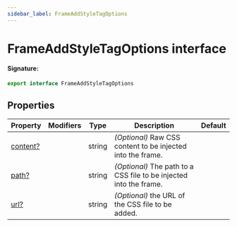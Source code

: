 ```yaml
---
sidebar_label: FrameAddStyleTagOptions
---
```


# FrameAddStyleTagOptions interface

#### Signature:

```typescript
export interface FrameAddStyleTagOptions
```

## Properties

| Property                                                   | Modifiers | Type   | Description                                                        | Default |
| ---------------------------------------------------------- | --------- | ------ | ------------------------------------------------------------------ | ------- |
| [content?](./puppeteer.frameaddstyletagoptions.content.md) |           | string | _(Optional)_ Raw CSS content to be injected into the frame.        |         |
| [path?](./puppeteer.frameaddstyletagoptions.path.md)       |           | string | _(Optional)_ The path to a CSS file to be injected into the frame. |         |
| [url?](./puppeteer.frameaddstyletagoptions.url.md)         |           | string | _(Optional)_ the URL of the CSS file to be added.                  |         |
